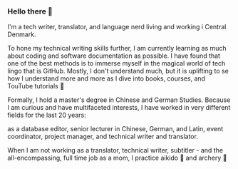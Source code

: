 ### Hello there 👋
I'm a tech writer, translator, and language nerd living and working i Central Denmark.

To hone my technical writing skills further, I am currently learning as much about coding and software documentation as possible. I have found that one of the best methods is to immerse myself in the magical world of tech lingo that is GitHub. Mostly, I don't understand much, but it is uplifting to se how I understand more and more as I dive into books, courses, and TouTube tutorials 🔭

Formally, I hold a master's degree in Chinese and German Studies. 
Because I am curious and have multifaceted interests, I have worked in very different fields for the last 20 years:

as a database editor, senior lecturer in Chinese, German, and Latin, event coordinator, project manager, and technical writer and translator. 

When I am not working as a translator, technical writer, subtitler - and the all-encompassing, full time job as a mom, I practice aikido 🥋 and archery :dart:



